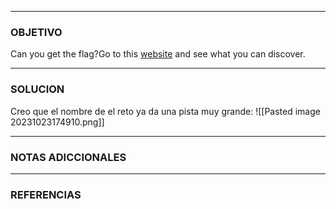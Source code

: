 ----
### OBJETIVO 
Can you get the flag?Go to this [website](http://saturn.picoctf.net:64200/) and see what you can discover.

---
### SOLUCION
Creo que el nombre de el reto ya da una pista muy grande:
![[Pasted image 20231023174910.png]]

---
### NOTAS ADICCIONALES

---
### REFERENCIAS

